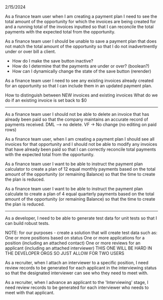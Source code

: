2/15/2024

As a finance team user when I am creating a payment plan I need to see the total amount of the opportunity for which the invoices are being created for and a running total of the invoices inputted so that I can reconcile the total payments with the expected total from the opportunity.

As a finance team user I should be unable to save a payment plan that does not match the total amount of the opportunity so that I do not inadvertnently under or over bill a client.
 
 - How do I make the save button inactive?
- How do I determine that the payments are under or over? (boolean?)
- How can I dynamically change the state of the save button (rerender)

As a finance team user I need to see any existing invoices already created for an opportunity so that I can include them in an updated payment plan.

How to distinguish between NEW invoices and existing invoices
What do we do if an existing invoice is set back to $0

*********************************************

As a finance team user I should not be able to delete an invoice that has already been paid so that the company maintains an accurate record of payments received. 
DML --> no delete.
VF -> No change (no editing on paid rows)
 
As a finance team user, when I am creating a payment plan I should see all invoices for that opportunity and I should not be able to modify any invoices that have already been paid so that I can correctly reconcile total payments with the expected total from the opportunity.
 
As a finance team user I want to be able to instruct the payment plan calculator to create a plan of 12 equal monthly payments based on the total amount of the opportunity (or remaining Balance) so that the time to create the plan is reduced.
 
As a finance team user I want to be able to instruct the payment plan calculate to create a plan of 4 equal quarterly payments based on the total amount of the opportunity (or remaining Balance) so that the time to create the plan is reduced.



*********************************************
As a developer, I need to be able to generate test data for unit tests so that I can build robust tests.

NOTE: for our purposes - create a solution that will create test data such as:
One or more positions based on status
One or more applications for a position (including an attached contact)
One or more reviews for an applicant (including an attached interviewer)
THIS ONE WILL BE HARD IN THE DEVELOPER ORGS SO JUST ALLOW FOR TWO USERS 


As a recruiter, when I attach an interviewer to a specific position, I need review records to be generated for each applicant in the interviewing status so that the designated interviewer can see who they need to meet with. 


As a recruiter, when I advance an applicant to the 'Interviewing' stage, I need review records to be generated for each interviewer who needs to meet with that applicant.